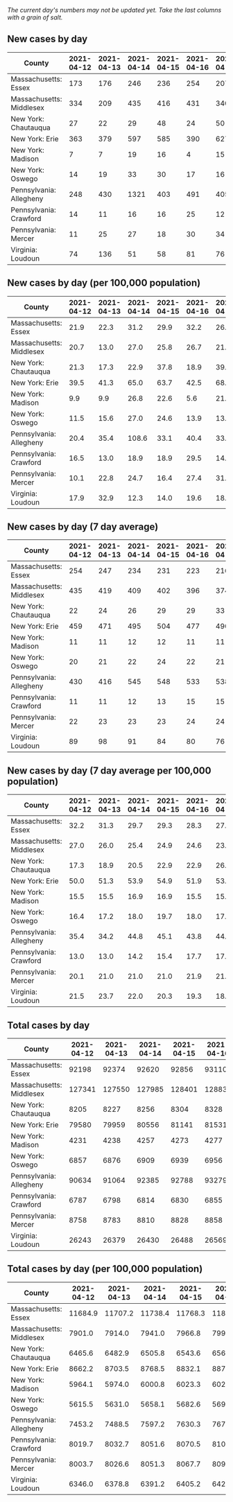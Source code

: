 _The current day's numbers may not be updated yet. Take the last columns with a grain of salt._
## New cases by day

| County | 2021-04-12 | 2021-04-13 | 2021-04-14 | 2021-04-15 | 2021-04-16 | 2021-04-17 | 2021-04-18 |
| --- | --- | --- | --- | --- | --- | --- | --- |
| Massachusetts: Essex | 173 | 176 | 246 | 236 | 254 | 207 | 172 |
| Massachusetts: Middlesex | 334 | 209 | 435 | 416 | 431 | 340 | 265 |
| New York: Chautauqua | 27 | 22 | 29 | 48 | 24 | 50 | 41 |
| New York: Erie | 363 | 379 | 597 | 585 | 390 | 627 | 430 |
| New York: Madison | 7 | 7 | 19 | 16 | 4 | 15 | 10 |
| New York: Oswego | 14 | 19 | 33 | 30 | 17 | 16 | 14 |
| Pennsylvania: Allegheny | 248 | 430 | 1321 | 403 | 491 | 405 | 225 |
| Pennsylvania: Crawford | 14 | 11 | 16 | 16 | 25 | 12 | 9 |
| Pennsylvania: Mercer | 11 | 25 | 27 | 18 | 30 | 34 | 12 |
| Virginia: Loudoun | 74 | 136 | 51 | 58 | 81 | 76 | 49 |

## New cases by day (per 100,000 population)

| County | 2021-04-12 | 2021-04-13 | 2021-04-14 | 2021-04-15 | 2021-04-16 | 2021-04-17 | 2021-04-18 |
| --- | --- | --- | --- | --- | --- | --- | --- |
| Massachusetts: Essex | 21.9 | 22.3 | 31.2 | 29.9 | 32.2 | 26.2 | 21.8 |
| Massachusetts: Middlesex | 20.7 | 13.0 | 27.0 | 25.8 | 26.7 | 21.1 | 16.4 |
| New York: Chautauqua | 21.3 | 17.3 | 22.9 | 37.8 | 18.9 | 39.4 | 32.3 |
| New York: Erie | 39.5 | 41.3 | 65.0 | 63.7 | 42.5 | 68.2 | 46.8 |
| New York: Madison | 9.9 | 9.9 | 26.8 | 22.6 | 5.6 | 21.1 | 14.1 |
| New York: Oswego | 11.5 | 15.6 | 27.0 | 24.6 | 13.9 | 13.1 | 11.5 |
| Pennsylvania: Allegheny | 20.4 | 35.4 | 108.6 | 33.1 | 40.4 | 33.3 | 18.5 |
| Pennsylvania: Crawford | 16.5 | 13.0 | 18.9 | 18.9 | 29.5 | 14.2 | 10.6 |
| Pennsylvania: Mercer | 10.1 | 22.8 | 24.7 | 16.4 | 27.4 | 31.1 | 11.0 |
| Virginia: Loudoun | 17.9 | 32.9 | 12.3 | 14.0 | 19.6 | 18.4 | 11.8 |

## New cases by day (7 day average)

| County | 2021-04-12 | 2021-04-13 | 2021-04-14 | 2021-04-15 | 2021-04-16 | 2021-04-17 | 2021-04-18 |
| --- | --- | --- | --- | --- | --- | --- | --- |
| Massachusetts: Essex | 254 | 247 | 234 | 231 | 223 | 216 | 209 |
| Massachusetts: Middlesex | 435 | 419 | 409 | 402 | 396 | 374 | 347 |
| New York: Chautauqua | 22 | 24 | 26 | 29 | 29 | 33 | 34 |
| New York: Erie | 459 | 471 | 495 | 504 | 477 | 490 | 482 |
| New York: Madison | 11 | 11 | 12 | 12 | 11 | 11 | 11 |
| New York: Oswego | 20 | 21 | 22 | 24 | 22 | 21 | 20 |
| Pennsylvania: Allegheny | 430 | 416 | 545 | 548 | 533 | 538 | 503 |
| Pennsylvania: Crawford | 11 | 11 | 12 | 13 | 15 | 15 | 15 |
| Pennsylvania: Mercer | 22 | 23 | 23 | 23 | 24 | 24 | 22 |
| Virginia: Loudoun | 89 | 98 | 91 | 84 | 80 | 76 | 75 |

## New cases by day (7 day average per 100,000 population)

| County | 2021-04-12 | 2021-04-13 | 2021-04-14 | 2021-04-15 | 2021-04-16 | 2021-04-17 | 2021-04-18 |
| --- | --- | --- | --- | --- | --- | --- | --- |
| Massachusetts: Essex | 32.2 | 31.3 | 29.7 | 29.3 | 28.3 | 27.4 | 26.5 |
| Massachusetts: Middlesex | 27.0 | 26.0 | 25.4 | 24.9 | 24.6 | 23.2 | 21.5 |
| New York: Chautauqua | 17.3 | 18.9 | 20.5 | 22.9 | 22.9 | 26.0 | 26.8 |
| New York: Erie | 50.0 | 51.3 | 53.9 | 54.9 | 51.9 | 53.3 | 52.5 |
| New York: Madison | 15.5 | 15.5 | 16.9 | 16.9 | 15.5 | 15.5 | 15.5 |
| New York: Oswego | 16.4 | 17.2 | 18.0 | 19.7 | 18.0 | 17.2 | 16.4 |
| Pennsylvania: Allegheny | 35.4 | 34.2 | 44.8 | 45.1 | 43.8 | 44.2 | 41.4 |
| Pennsylvania: Crawford | 13.0 | 13.0 | 14.2 | 15.4 | 17.7 | 17.7 | 17.7 |
| Pennsylvania: Mercer | 20.1 | 21.0 | 21.0 | 21.0 | 21.9 | 21.9 | 20.1 |
| Virginia: Loudoun | 21.5 | 23.7 | 22.0 | 20.3 | 19.3 | 18.4 | 18.1 |

## Total cases by day

| County | 2021-04-12 | 2021-04-13 | 2021-04-14 | 2021-04-15 | 2021-04-16 | 2021-04-17 | 2021-04-18 |
| --- | --- | --- | --- | --- | --- | --- | --- |
| Massachusetts: Essex | 92198 | 92374 | 92620 | 92856 | 93110 | 93317 | 93489 |
| Massachusetts: Middlesex | 127341 | 127550 | 127985 | 128401 | 128832 | 129172 | 129437 |
| New York: Chautauqua | 8205 | 8227 | 8256 | 8304 | 8328 | 8378 | 8419 |
| New York: Erie | 79580 | 79959 | 80556 | 81141 | 81531 | 82158 | 82588 |
| New York: Madison | 4231 | 4238 | 4257 | 4273 | 4277 | 4292 | 4302 |
| New York: Oswego | 6857 | 6876 | 6909 | 6939 | 6956 | 6972 | 6986 |
| Pennsylvania: Allegheny | 90634 | 91064 | 92385 | 92788 | 93279 | 93684 | 93909 |
| Pennsylvania: Crawford | 6787 | 6798 | 6814 | 6830 | 6855 | 6867 | 6876 |
| Pennsylvania: Mercer | 8758 | 8783 | 8810 | 8828 | 8858 | 8892 | 8904 |
| Virginia: Loudoun | 26243 | 26379 | 26430 | 26488 | 26569 | 26645 | 26694 |

## Total cases by day (per 100,000 population)

| County | 2021-04-12 | 2021-04-13 | 2021-04-14 | 2021-04-15 | 2021-04-16 | 2021-04-17 | 2021-04-18 |
| --- | --- | --- | --- | --- | --- | --- | --- |
| Massachusetts: Essex | 11684.9 | 11707.2 | 11738.4 | 11768.3 | 11800.5 | 11826.7 | 11848.5 |
| Massachusetts: Middlesex | 7901.0 | 7914.0 | 7941.0 | 7966.8 | 7993.6 | 8014.6 | 8031.1 |
| New York: Chautauqua | 6465.6 | 6482.9 | 6505.8 | 6543.6 | 6562.5 | 6601.9 | 6634.2 |
| New York: Erie | 8662.2 | 8703.5 | 8768.5 | 8832.1 | 8874.6 | 8942.8 | 8989.6 |
| New York: Madison | 5964.1 | 5974.0 | 6000.8 | 6023.3 | 6029.0 | 6050.1 | 6064.2 |
| New York: Oswego | 5615.5 | 5631.0 | 5658.1 | 5682.6 | 5696.5 | 5709.7 | 5721.1 |
| Pennsylvania: Allegheny | 7453.2 | 7488.5 | 7597.2 | 7630.3 | 7670.7 | 7704.0 | 7722.5 |
| Pennsylvania: Crawford | 8019.7 | 8032.7 | 8051.6 | 8070.5 | 8100.1 | 8114.2 | 8124.9 |
| Pennsylvania: Mercer | 8003.7 | 8026.6 | 8051.3 | 8067.7 | 8095.1 | 8126.2 | 8137.2 |
| Virginia: Loudoun | 6346.0 | 6378.8 | 6391.2 | 6405.2 | 6424.8 | 6443.2 | 6455.0 |
